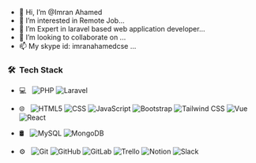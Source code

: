 - 👋 Hi, I’m @Imran Ahamed
- 👀 I’m interested in Remote Job...
- 🌱 I’m Expert in laravel based web application developer...
- 💞️ I’m looking to collaborate on ...
- 📫 My skype id: imranahamedcse ...

<h3> 🛠 &nbsp;Tech Stack</h3>

- 💻 &nbsp;
  ![PHP](https://img.shields.io/badge/-PHP-333333?style=flat&logo=PHP)
  ![Laravel](https://img.shields.io/badge/-Laravel-333333?style=flat&logo=Laravel)
 
- 🌐 &nbsp;
  ![HTML5](https://img.shields.io/badge/-HTML5-333333?style=flat&logo=HTML5)
  ![CSS](https://img.shields.io/badge/-CSS-333333?style=flat&logo=CSS3&logoColor=1572B6)
  ![JavaScript](https://img.shields.io/badge/-JavaScript-333333?style=flat&logo=javascript)
  ![Bootstrap](https://img.shields.io/badge/-Bootstrap-333333?style=flat&logo=bootstrap&logoColor=563D7C)
  ![Tailwind CSS](https://img.shields.io/badge/-TailwindCSS-333333?style=flat&logo=tailwindcss&logoColor=563D7C)
  ![Vue](https://img.shields.io/badge/-Vue-333333?style=flat&logo=vue)
  ![React](https://img.shields.io/badge/-React-333333?style=flat&logo=react)
- 🛢 &nbsp;
  ![MySQL](https://img.shields.io/badge/-MySQL-333333?style=flat&logo=mysql)
  ![MongoDB](https://img.shields.io/badge/-MongoDB-333333?style=flat&logo=mongodb)
- ⚙️ &nbsp;
  ![Git](https://img.shields.io/badge/-Git-333333?style=flat&logo=git)
  ![GitHub](https://img.shields.io/badge/-GitHub-333333?style=flat&logo=github)
  ![GitLab](https://img.shields.io/badge/-GitLab-333333?style=flat&logo=gitlab)
  ![Trello](https://img.shields.io/badge/-Trello-333333?style=flat&logo=Trello)
  ![Notion](https://img.shields.io/badge/-Notion-333333?style=flat&logo=Notion)
  ![Slack](https://img.shields.io/badge/-Slack-333333?style=flat&logo=Slack)
  
